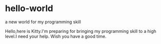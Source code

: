 # hello-world
a new  world for my programming skill

Hello,here is Kitty.I'm preparing for bringing my programming skill to a high level.I need your help.
Wish you have a good time.
